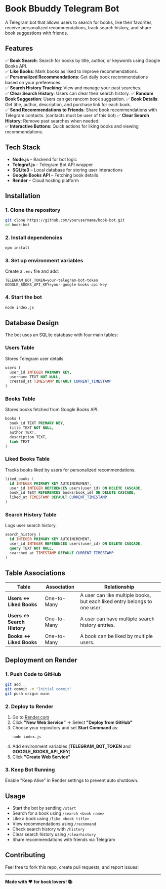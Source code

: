 # **Book Bbuddy Telegram Bot**

A Telegram bot that allows users to search for books, like their favorites, receive personalized recommendations, track search history, and share book suggestions with friends.

## **Features**

✅ **Book Search**: Search for books by title, author, or keywords using Google Books API.  
✅ **Like Books**: Mark books as liked to improve recommendations.  
✅ **Personalized Recommendations**: Get daily book recommendations based on your preferences.  
✅ **Search History Tracking**: View and manage your past searches.  
✅ **Clear Search History**: Users can clear their search history.
✅ **Random Book Suggestion**: Users can get rancom book suggestion.
✅ **Book Details**: Get title, author, description, and purchase link for each book.  
✅ **Send Recommendations to Friends**: Share book recommendations with Telegram contacts. (contacts must be user of this bot) 
✅ **Clear Search History**: Remove past searches when needed.  
✅ **Interactive Buttons**: Quick actions for liking books and viewing recommendations.  

## **Tech Stack**

- **Node.js** – Backend for bot logic
- **Telegraf.js** – Telegram Bot API wrapper
- **SQLite3** – Local database for storing user interactions
- **Google Books API** – Fetching book details
- **Render** – Cloud hosting platform

## **Installation**

### **1. Clone the repository**
```sh
git clone https://github.com/yourusername/book-bot.git
cd book-bot
```

### **2. Install dependencies**
```sh
npm install
```

### **3. Set up environment variables**
Create a `.env` file and add:
```env
TELEGRAM_BOT_TOKEN=your-telegram-bot-token
GOOGLE_BOOKS_API_KEY=your-google-books-api-key
```

### **4. Start the bot**
```sh
node index.js
```

## **Database Design**

The bot uses an SQLite database with four main tables:

### **Users Table**
Stores Telegram user details.
```sql
users (
  user_id INTEGER PRIMARY KEY,
  username TEXT NOT NULL,
  created_at TIMESTAMP DEFAULT CURRENT_TIMESTAMP
)
```

### **Books Table**
Stores books fetched from Google Books API.
```sql
books (
  book_id TEXT PRIMARY KEY,
  title TEXT NOT NULL,
  author TEXT,
  description TEXT,
  link TEXT
)
```

### **Liked Books Table**
Tracks books liked by users for personalized recommendations.
```sql
liked_books (
  id INTEGER PRIMARY KEY AUTOINCREMENT,
  user_id INTEGER REFERENCES users(user_id) ON DELETE CASCADE,
  book_id TEXT REFERENCES books(book_id) ON DELETE CASCADE,
  liked_at TIMESTAMP DEFAULT CURRENT_TIMESTAMP
)
```

### **Search History Table**
Logs user search history.
```sql
search_history (
  id INTEGER PRIMARY KEY AUTOINCREMENT,
  user_id INTEGER REFERENCES users(user_id) ON DELETE CASCADE,
  query TEXT NOT NULL,
  searched_at TIMESTAMP DEFAULT CURRENT_TIMESTAMP
)
```

## **Table Associations**

| Table                      | Association | Relationship                                                              |
|----------------------------|-------------|---------------------------------------------------------------------------|
| **Users ↔ Liked Books**    | One-to-Many | A user can like multiple books, but each liked entry belongs to one user. |
| **Users ↔ Search History** | One-to-Many | A user can have multiple search history entries.                          |
| **Books ↔ Liked Books**    | One-to-Many | A book can be liked by multiple users.                                    |

## **Deployment on Render**

### **1. Push Code to GitHub**
```sh
git add .
git commit -m "Initial commit"
git push origin main
```

### **2. Deploy to Render**
1. Go to [Render.com](https://render.com/)
2. Click **"New Web Service"** → Select **"Deploy from GitHub"**
3. Choose your repository and set **Start Command** as:
   ```sh
   node index.js
   ```
4. Add environment variables (**TELEGRAM_BOT_TOKEN** and **GOOGLE_BOOKS_API_KEY**)
5. Click **"Create Web Service"**

### **3. Keep Bot Running**
Enable "Keep Alive" in Render settings to prevent auto shutdown.

## **Usage**

- Start the bot by sending `/start`
- Search for a book using `/search <book name>`
- Like a book using `/like <book title>`
- View recommendations using `/recommend`
- Check search history with `/history`
- Clear search history using `/clearhistory`
- Share recommendations with friends via Telegram

## **Contributing**
Feel free to fork this repo, create pull requests, and report issues!

---

**Made with ❤️ for book lovers! 📚**

